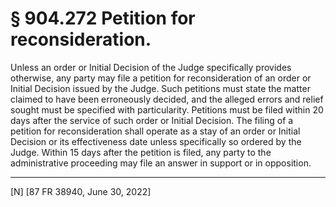 # § 904.272   Petition for reconsideration.

Unless an order or Initial Decision of the Judge specifically provides otherwise, any party may file a petition for reconsideration of an order or Initial Decision issued by the Judge. Such petitions must state the matter claimed to have been erroneously decided, and the alleged errors and relief sought must be specified with particularity. Petitions must be filed within 20 days after the service of such order or Initial Decision. The filing of a petition for reconsideration shall operate as a stay of an order or Initial Decision or its effectiveness date unless specifically so ordered by the Judge. Within 15 days after the petition is filed, any party to the administrative proceeding may file an answer in support or in opposition.



---

[N] [87 FR 38940, June 30, 2022]




